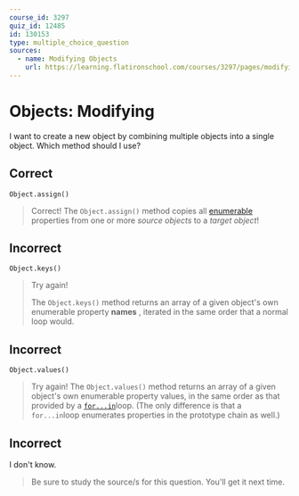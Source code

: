 ```yaml
---
course_id: 3297
quiz_id: 12485
id: 130153
type: multiple_choice_question
sources:
  - name: Modifying Objects
    url: https://learning.flatironschool.com/courses/3297/pages/modifying-objects?module_item_id=178248
---
```


# Objects: Modifying

I want to create a new object by combining multiple objects into a single
object. Which method should I use?

## Correct

`Object.assign()`

> Correct! The `Object.assign()` method copies all
> [enumerable](https://developer.mozilla.org/en-US/docs/Web/JavaScript/Reference/Global_Objects/Object/propertyIsEnumerable)
> properties from one or more _source objects_ to a _target object_!

## Incorrect

`Object.keys()`

> Try again!
>
> The `Object.keys()` method returns an array of a given object's own
> enumerable property **names** , iterated in the same order that a normal
> loop would.

## Incorrect

`Object.values()`

> Try again! The `Object.values()` method returns an array of a given object's
> own enumerable property values, in the same order as that provided by a
> [`for...in`](https://developer.mozilla.org/en-US/docs/Web/JavaScript/Reference/Statements/for...in)loop.
> (The only difference is that a `for...in`loop enumerates properties in the
> prototype chain as well.)

## Incorrect

I don't know.

> Be sure to study the source/s for this question. You'll get it next time.
